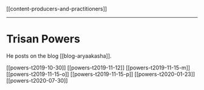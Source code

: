 [[content-producers-and-practitioners]]
***
# Trisan Powers

He posts on the blog [[blog-aryaakasha]].


[[powers-t2019-10-30]]
[[powers-t2019-11-12]]
[[powers-t2019-11-15-m]]
[[powers-t2019-11-15-o]]
[[powers-t2019-11-15-p]]
[[powers-t2020-01-23]]
[[powers-t2020-07-30]]